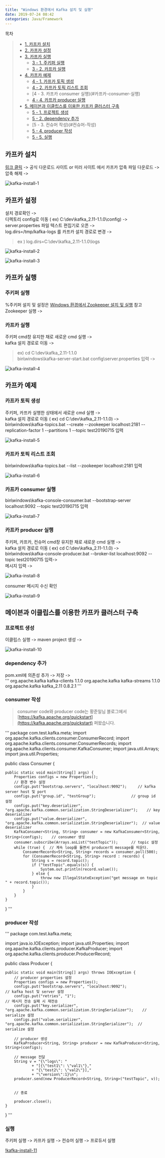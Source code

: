 ```yaml
---
title: "Windows 환경에서 Kafka 설치 및 실행"
date: 2019-07-24 08:42
categories: Java/Framework
---
```


목차  
>+ [1. 카프카 설치](#카프카-설치)  
>+ [2. 카프카 설정](#카프카-설정)  
>+ [3. 카프카 실행](#카프카-실행)  
>    * [3 - 1. 주키퍼 실행](#주키퍼-실행)  
>    * [3 - 2. 카프카 실행](#카프카-실행)  
>+ [4. 카프카 예제](#카프카-예제)
>    * [4 - 1. 카프카 토픽 생성](#카프카-토픽-생성)
>    * [4 - 2. 카프카 토픽 리스트 조회](#카프카-토픽-리스트-조회)
>    * [4 - 3. 카프카 consumer 실행)(#카프카-consumer-실행)
>    * [4 - 4. 카프카 producer 실행](#카프카-producer-실행)
>+ [5. 메이븐과 이클립스를 이용한 카프카 클러스터 구축](#메이븐과-이클립스를-이용한-카프카-클러스터-구축)
>    * [5 - 1. 프로젝트 생성](#프로젝트-생성)
>    * [5 - 2. dependency 추가](#dependency-추가)
>    * [5 - 3. 컨슈머 작성)(#컨슈머-작성)
>    * [5 - 4. producer 작성](#producer-작성)
>    * [5 - 5. 실행](#실행)

  
  
## 카프카 설치

   
[링크 클릭](https://kafka.apache.org/downloads) -> 공식 다운로드 사이트 or 미러 사이트 에서 카프카 압축 파일 다운로드 -> 압축 해제 ->  
   
![kafka-install-1](https://user-images.githubusercontent.com/50867723/61767436-381aa400-ae1f-11e9-8300-5dc1df67d272.png)  
   
 
## 카프카 설정
   
설치 경로확인 ->   
디렉토리 config로 이동 ( ex) C:\dev\kafka_2.11-1.1.0\config) ->   
server.properties 파일 텍스트 편집기로 오픈 ->  
log.dirs=/tmp/kafka-logs 를 카프카 설치 경로로 변경 ->  
>ex ) log.dirs=C:\\dev\\kafka_2.11-1.1.0\\logs  
   
![kafka-install-2](https://user-images.githubusercontent.com/50867723/61767445-3fda4880-ae1f-11e9-8147-7113094881a4.png)  
   
![kafka-install-3](https://user-images.githubusercontent.com/50867723/61767456-48328380-ae1f-11e9-8ae3-feebf64542c4.png)  

## 카프카 실행
   
### 주키퍼 실행
   
%주키퍼 설치 및 설정은 [Windows 환경에서 Zookeeper 설치 및 실행](https://taemin11.github.io/java/framework/Zookeeper-first/) 참고
Zookeeper 실행 ->
   
### 카프카 실행
   
주키퍼 cmd창 유지한 채로 새로운 cmd 실행 ->   
kafka 설치 경로로 이동 ->   
>ex) cd C:\dev\kafka_2.11-1.1.0   
bin\windows\kafka-server-start.bat config\server.properties 입력 ->   
  
![kafka-install-4](https://user-images.githubusercontent.com/50867723/61767464-4ec0fb00-ae1f-11e9-8cb9-ce56fce75288.png)  
   
## 카프카 예제
   
### 카프카 토픽 생성
   
주키퍼, 카프카 실행한 상태에서 새로운 cmd 실행 ->   
kafka 설치 경로로 이동 ( ex) cd C:\dev\kafka_2.11-1.1.0) ->   
bin\windows\kafka-topics.bat --create --zookeeper localhost:2181 --replication-factor 1 --partitions 1 --topic test20190715 입력   
   
![kafka-install-5](https://user-images.githubusercontent.com/50867723/61767476-54b6dc00-ae1f-11e9-80d8-9f711cd8faf2.png)  
   
### 카프카 토픽 리스트 조회
   
bin\windows\kafka-topics.bat --list --zookeeper localhost:2181 입력
  
![kafka-install-6](https://user-images.githubusercontent.com/50867723/61767480-584a6300-ae1f-11e9-9c9f-d1f5fbcd6051.png)  
   
### 카프카 consumer 실행
  
bin\windows\kafka-console-consumer.bat --bootstrap-server localhost:9092 --topic test20190715 입력   
   
![kafka-install-7](https://user-images.githubusercontent.com/50867723/61767485-5b455380-ae1f-11e9-9a79-160200f53d9f.png)  

### 카프카 producer 실행
  
주키퍼, 카프카, 컨슈머 cmd창 유지한 채로 새로운 cmd 실행 ->  
kafka 설치 경로로 이동 ( ex) cd C:\dev\kafka_2.11-1.1.0) ->  
bin\windows\kafka-console-producer.bat --broker-list localhost:9092 --topic test20190715 입력->  
메시지 입력 ->  
  
![kafka-install-8](https://user-images.githubusercontent.com/50867723/61767488-5da7ad80-ae1f-11e9-9122-1448a347fc9f.png)  
  
consumer 메시지 수신 확인
  
![kafka-install-9](https://user-images.githubusercontent.com/50867723/61767490-60a29e00-ae1f-11e9-90cf-8ad31295955a.png)  
  
  
## 메이븐과 이클립스를 이용한 카프카 클러스터 구축
  
### 프로젝트 생성
  
이클립스 실행 -> maven project 생성 ->   
  
![kafka-install-10](https://user-images.githubusercontent.com/50867723/61767495-639d8e80-ae1f-11e9-9286-6757d570a644.png)  
  
### dependency 추가
   
pom.xml에 의존성 추가 -> 저장 ->  
'''
<dependency>
    	<groupId>org.apache.kafka</groupId>
    	<artifactId>kafka-clients</artifactId>
    	<version>1.1.0</version>
	</dependency>
	<dependency>
	    <groupId>org.apache.kafka</groupId>
	    <artifactId>kafka-streams</artifactId>
	    <version>1.1.0</version>
	</dependency>
	<dependency>
	    <groupId>org.apache.kafka</groupId>
	    <artifactId>kafka_2.11</artifactId>
	    <version>0.8.2.1</version>
	</dependency>
'''  
  
### consumer 작성
  
>consumer code와 producer code는 황준일님 블로그에서 [https://kafka.apache.org/quickstart](https://kafka.apache.org/quickstart) 퍼왔습니다.

'''
package com.test.kafka.meta;
import org.apache.kafka.clients.consumer.ConsumerRecord;
import org.apache.kafka.clients.consumer.ConsumerRecords;
import org.apache.kafka.clients.consumer.KafkaConsumer;
import java.util.Arrays;
import java.util.Properties;

public class Consumer {

    public static void main(String[] args) {
        Properties configs = new Properties();
        // 환경 변수 설정
        configs.put("bootstrap.servers", "localhost:9092");     // kafka server host 및 port
        configs.put("group.id", "testGroup");                // group id 설정
        configs.put("key.deserializer", "org.apache.kafka.common.serialization.StringDeserializer");    // key deserializer
        configs.put("value.deserializer", "org.apache.kafka.common.serialization.StringDeserializer");  // value deserializer
        KafkaConsumer<String, String> consumer = new KafkaConsumer<String, String>(configs);    // consumer 생성
        consumer.subscribe(Arrays.asList("testTopic"));      // topic 설정
        while (true) {  // 계속 loop를 돌면서 producer의 message를 띄운다.
            ConsumerRecords<String, String> records = consumer.poll(500);
            for (ConsumerRecord<String, String> record : records) {
                String s = record.topic();
                if ("testTopic".equals(s)) {
                    System.out.println(record.value());
                } else {
                    throw new IllegalStateException("get message on topic " + record.topic());
                }
            }
        }   
    }
    
}
'''  
  
### producer 작성
  
'''
package com.test.kafka.meta;

import java.io.IOException;
import java.util.Properties;
import org.apache.kafka.clients.producer.KafkaProducer;
import org.apache.kafka.clients.producer.ProducerRecord;

public class Producer {

    public static void main(String[] args) throws IOException {
    	// producer properties 설정
        Properties configs = new Properties();
        configs.put("bootstrap.servers", "localhost:9092"); 										// kafka host 및 server 설정
        configs.put("retries", "1"); 																// 메시지 전송 실패 시 재전송
        configs.put("key.serializer", "org.apache.kafka.common.serialization.StringSerializer");	// serialize 설정
        configs.put("value.serializer", "org.apache.kafka.common.serialization.StringSerializer");	// serialize 설정

        // producer 생성
        KafkaProducer<String, String> producer = new KafkaProducer<String, String>(configs);
        
        // message 전달
        String v = "{\"logs\": "
        		+ "[{\"test1\": \"val1\"},"
        		+ "{\"test2\": \"val2\"}],"
        		+ "\"version\":1}\n";
        producer.send(new ProducerRecord<String, String>("testTopic", v));
      
        
        // 종료
        
        producer.close();
    }

}
'''  

### 실행

주키퍼 실행 -> 카프카 실행 -> 컨슈머 실행 -> 프로듀서 실행
  
[!kafka-install-11](https://user-images.githubusercontent.com/50867723/61768455-7e253700-ae22-11e9-8342-66ded6327086.png)  


